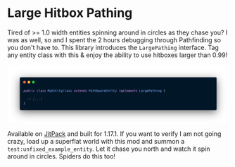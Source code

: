 # Large Hitbox Pathing

Tired of >= 1.0 width entities spinning around in circles as they chase you? I was as well, so and I spent the 2 hours debugging through Pathfinding so you don't have to. 
This library introduces the `LargePathing` interface. Tag any entity class with this & enjoy the ability to use hitboxes larger than 0.99!

![](resources/example.png)

Available on [JitPack](https://jitpack.io/#Draylar/large-hitbox-pathing) and built for 1.17.1. If you want to verify I am not going crazy, load up a superflat world with this mod and summon a `test:unfixed_example_entity`. Let it chase you north and watch it spin around in circles. Spiders do this too!
